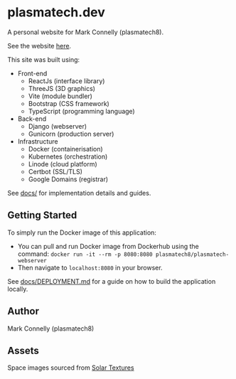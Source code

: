 # plasmatech.dev

A personal website for Mark Connelly (plasmatech8).

See the website [here](https://plasmatech.dev).

This site was built using:
* Front-end
  * ReactJs (interface library)
  * ThreeJS (3D graphics)
  * Vite (module bundler)
  * Bootstrap (CSS framework)
  * TypeScript (programming language)
* Back-end
  * Django (webserver)
  * Gunicorn (production server)
* Infrastructure
  * Docker (containerisation)
  * Kubernetes (orchestration)
  * Linode (cloud platform)
  * Certbot (SSL/TLS)
  * Google Domains (registrar)

See [docs/](docs/) for implementation details and guides.

## Getting Started

To simply run the Docker image of this application:
* You can pull and run Docker image from Dockerhub using the command: `docker run -it --rm -p 8080:8080 plasmatech8/plasmatech-webserver`
* Then navigate to `localhost:8080` in your browser.

See [docs/DEPLOYMENT.md](docs/DEPLOYMENT.md) for a guide on how to build the application locally.

## Author

Mark Connelly (plasmatech8)

## Assets

Space images sourced from [Solar Textures](https://www.solarsystemscope.com/textures/)
